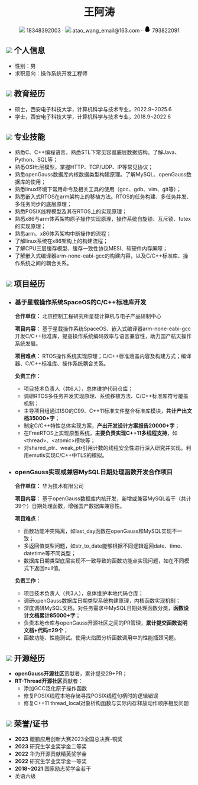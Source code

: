  <center>
     <h1>王阿涛</h1>
     <div>
         <span>
             <img src="assets/phone-solid.svg" width="18px">
             18348392003
         </span>
         ·
         <span>
             <img src="assets/envelope-solid.svg" width="18px">
             atao_wang_email@163.com
         </span>
         ·
         <span>
             <img src="assets/qq-fill.svg" width="18px">
             793822091
         </span>
     </div>
 </center>

 ## <img src="assets/info-circle-solid.svg" width="30px"> 个人信息 

 - 性别：男
 - 求职意向：操作系统开发工程师

## <img src="assets/graduation-cap-solid.svg" width="30px"> 教育经历

- 硕士，西安电子科技大学，计算机科学与技术专业，2022.9~2025.6
- 学士，西安电子科技大学，计算机科学与技术专业，2018.9~2022.6

## <img src="assets/tools-solid.svg" width="30px"> 专业技能

- 熟悉C、C++编程语言，熟悉STL下常见容器底层数据结构。了解Java、Python、SQL等；
- 熟悉OSI七层模型，掌握HTTP、TCP/UDP、IP等常见协议；
- 熟悉openGauss数据库内核数据类型构建原理。了解MySQL、openGauss数据库的使用；
- 熟悉linux环境下常用命令及相关工具的使用（gcc、gdb、vim、git等）；
- 熟悉嵌入式RTOS在arm架构上的移植方法。RTOS的任务构建、多任务并发、多任务同步的底层原理；
- 熟悉POSIX线程模型及其在RTOS上的实现原理；
- 熟悉x86与arm体系架构原子操作实现原理，操作系统自旋锁、互斥锁、futex的实现原理；
- 熟悉arm、x86体系架构中断操作的流程；
- 了解linux系统在x86架构上的构建流程；
- 了解CPU三层缓存模型、缓存一致性协议MESI、软硬件内存屏障；
- 了解嵌入式编译器arm-none-eabi-gcc的构建内容，以及C/C++标准库、操作系统之间的耦合关系。

## <img src="assets/project-diagram-solid.svg" width="30px"> 项目经历

- ### **基于星载操作系统SpaceOS的C/C++标准库开发**

    **合作单位：** 北京控制工程研究所星载计算机与电子产品研制中心

    **项目内容：** 基于星载操作系统SpaceOS、嵌入式编译器arm-none-eabi-gcc开发C/C++标准库，提高操作系统编码效率与语言兼容性，助力国产航天操作系统发展。

    **项目难点：** RTOS操作系统实现原理；C/C++标准涵盖内容及构建方式；编译器、C/C++标准库、操作系统耦合关系。

    **负责工作：**
    - 项目技术负责人（共6人），总体维护代码仓库；
    - 调研RTOS多任务并发实现原理、系统移植方法、C/C++标准库符号覆盖机制；
    - 主导项目组通过ISO的C99、C++11标准文件整合标准库模块，**共计产出文档35000+字**；
    - 制定C/C++特性总体实现方案，**产出开发设计方案报告20000+字**；
    - 在FreeRTOS上实现原型系统，**主要负责实现C++11多线程支持**，如\<thread\>、\<atomic\>模块等；
    - 对shared_ptr、weak_ptr引用计数的线程安全性进行深入研究并实现。利用emutls实现C/C++中TLS的模拟。

- ### **openGauss实现或兼容MySQL日期处理函数开发合作项目**

    **合作单位：** 华为技术有限公司

    **项目内容：** 基于openGauss数据库内核开发，新增或兼容MySQL若干（共计39个）日期处理函数，增强国产数据库兼容性。
    
    **项目难点：** 
    - 函数功能冲突隔离，如last_day函数在openGauss和MySQL实现不一致；
    - 多返回值类型问题，如str_to_date能够根据不同逻辑返回date、time、datetime等不同类型；
    - 数据库日期类型底层实现不一致导致的函数功能点实现问题，如在不同模式下返回null值。

    **负责工作：**
    - 项目技术负责人（共3人），总体维护本地代码仓库；
    - 调研openGauss数据库日期类型系统构建原理，内核函数实现机制；
    - 深度调研MySQL文档，对任务需求中MySQL日期处理函数分类，**函数设计文档累计85000+字**；
    - 负责本地仓库与openGauss开源社区之间的PR管理，**累计提交函数说明文档+代码=29个**；
    - 函数功能、性能测试。使用火焰图分析函数调用中的性能瓶颈问题。

## <img src="assets/github-brands.svg" width="30px"> 开源经历

- **openGauss开源社区**贡献者，累计提交29+PR；
- **RT-Thread开源社区**贡献者：
  - 添加GCC泛化原子操作函数
  - 修复POSIX线程本地存储寻找POSIX线程句柄时的逻辑错误
  - 修复C++11 thread_local对象析构函数与实际内存释放动作顺序相反问题

## <img src="assets/briefcase-solid.svg" width="30px"> 荣誉/证书

- **2023** 鲲鹏应用创新大赛2023全国总决赛-铜奖
- **2023** 研究生学业奖学金二等奖
- **2022** 华为开源贡献精英奖学金
- **2022** 研究生学业奖学金一等奖
- **2018~2021** 国家励志奖学金若干
- 英语六级